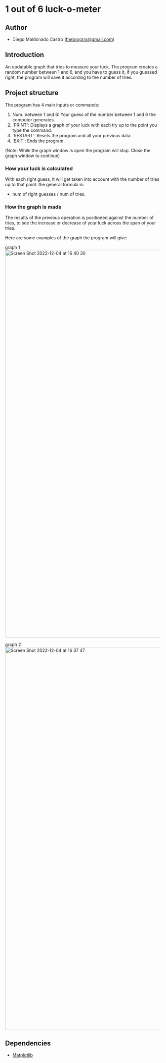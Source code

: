 # 1 out of 6 luck-o-meter

## Author
- Diego Maldonado Castro ([thebrogrrs@gmail.com](mailto:thebrogrrs@gmail.com))

## Introduction

An updatable graph that tries to measure your luck. The program creates a random number between 1 and 6, and you have to guess it, if you guessed right, the program will save it according to the number of tries. 
## Project structure
The program has 4 main inputs or commands:
1. Num. between 1 and 6: Your guess of the number between 1 and 6 the computer generates.
2. 'PRINT': Displays a graph of your luck with each try up to the point you type the command.
3. 'RESTART': Resets the program and all your previous data.
4. 'EXIT': Ends the program.

(Note: While the graph window is open the program will stop. Close the graph window to continue)
### How your luck is calculated
With each right guess, it will get taken into account with the number of tries up to that point. the general formula is:
- num of right guesses / num of tries. 

### How the graph is made
The results of the previous operation is positioned against the number of tries, to see the increase or decrease of your luck across the span of your tries.

Here are some examples of the graph the program will give:

graph 1
<img width="1252" alt="Screen Shot 2022-12-04 at 16 40 30" src="https://user-images.githubusercontent.com/111297109/205519862-e45a8776-cd3a-4afe-88bc-809d996d626c.png">

graph 2
<img width="1237" alt="Screen Shot 2022-12-04 at 16 37 47" src="https://user-images.githubusercontent.com/111297109/205522272-05d00374-b7e5-418c-9365-102912ef924c.png">

## Dependencies
- [Matplotlib](https://matplotlib.org/)
